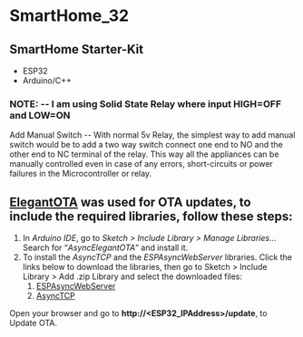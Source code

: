 # SmartHome_32

## SmartHome Starter-Kit

- ESP32
- Arduino/C++

### NOTE: -- I am using Solid State Relay where input HIGH=OFF and LOW=ON

Add Manual Switch -- With normal 5v Relay, the simplest way to add manual switch would be to add a two way switch connect one end to NO and the other end to NC terminal of the relay. This way all the appliances can be manually controlled even in case of any errors, short-circuits or power failures in the Microcontroller or relay.



## [ElegantOTA](https://github.com/ayushsharma82/ElegantOTA.git) was used for OTA updates, to include the required libraries, follow these steps:

  1. In _Arduino IDE_, go to _Sketch > Include Library > Manage Libraries…_ Search for “_AsyncElegantOTA_” and install it.
  2. To install the _AsyncTCP_ and the _ESPAsyncWebServer_ libraries. Click the links below to download the libraries, then go to Sketch > Include Library > Add .zip Library  and select the downloaded files:
      1. [ESPAsyncWebServer](https://github.com/me-no-dev/ESPAsyncWebServer/archive/master.zip)
      2. [AsyncTCP](https://github.com/me-no-dev/AsyncTCP/archive/master.zip)

Open your browser and go to __http://<ESP32_IPAddress>/update__, to Update OTA.
